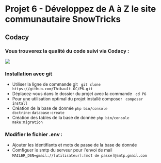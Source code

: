 <h1>Projet 6 - Développez de A à Z le site communautaire SnowTricks</h1>
<h2>Codacy</h2>
<h3>Vous trouverez la qualité du code suivi via Codacy : </h3>
<a href="https://www.codacy.com/gh/Thibault-OC/P6/dashboard?utm_source=github.com&amp;utm_medium=referral&amp;utm_content=Thibault-OC/P6&amp;utm_campaign=Badge_Grade"><img src="https://app.codacy.com/project/badge/Grade/09cd42a3c42c4deb8e7d6b557a7de9c3"/></a>
<h3>Installation avec git</h3>
    <ul>
        <li>Utiliser la ligne de commande git  <code> git clone https://github.com/Thibault-OC/P6.git</code> </li>
        <li>Déplacez-vous dans le dossier du projet avec la commande <code> cd P6</code> </li>
        <li>Pour une utilisation optimal du projet installé composer <code> composer install </code></li>
        <li>Création de la base de donnée <code>php bin/console doctrine:database:create</code></li>
        <li>Création des tables de la base de donnée <code>php bin/console make:migration</code></li>
    </ul>
<h3>Modifier le fichier .env :</h3>
    <ul>
        <li>Ajouter les identifiants et mots de passe de la base de donnée</li>
        <li>Comfiguer le smtp du serveur pour l'envoi de mail<br>
             <code>MAILER_DSN=gmail://[utilisateur]:[mot de passe]@smtp.gmail.com</code>
        </li>
    </ul>

